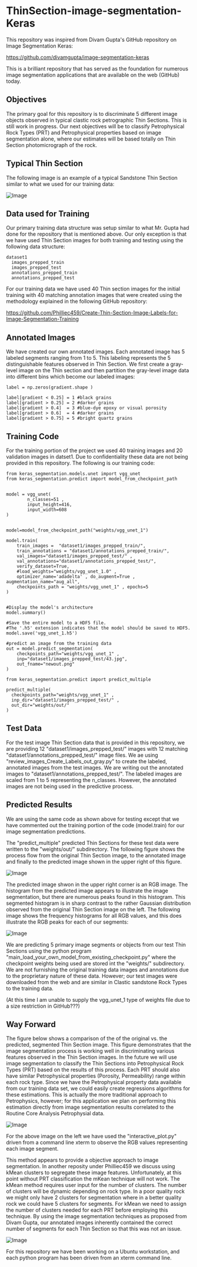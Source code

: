 # ThinSection-image-segmentation-Keras
This repository was inspired from Divam Gupta's GitHub repository on Image Segmentation Keras:

https://github.com/divamgupta/image-segmentation-keras

This is a brilliant repository that has served as the foundation for numerous image segmentation applications that are available on the web (GitHub) today.

## Objectives
The primary goal for this repository is to discriminate 5 different image objects observed in typical clastic rock petrographic Thin Sections. This is still work in progress.  Our next objectives will be to classify Petrophysical Rock Types (PRT) and Petrophysical properties based on image segmentation alone, where our estimates will be based totally on Thin Section photomicrograph of the rock. 


## Typical Thin Section
The following image is an example of a typical Sandstone Thin Section similar to what we used for our training data:

![Image](Original_TS.png)


## Data used for Training
Our primary training data structure was setup similar to what Mr. Gupta had done for the repository that is mentioned above. Our only exception is that we have used Thin Section images for both training and testing using the following data structure:

    dataset1
      images_prepped_train
      images_prepped_test
      annotations_prepped_train
      annotations_prepped_test


For our training data we have used 40 Thin section images for the initial training with 40 matching annotation images that were created using the methodology explained in the following GitHub repository:

https://github.com/Philliec459/Create-Thin-Section-Image-Labels-for-Image-Segmentation-Training


## Annotated Images
We have created our own annotated images. Each annotated image has 5 labeled segments ranging from 1 to 5. This labeling represents the 5 distinguishable features observed in Thin Section. We first create a gray-level image on the Thin section and then partition the gray-level image data into different bins which become our labeled images:

    label = np.zeros(gradient.shape )

    label[gradient < 0.25] = 1 #black grains 
    label[gradient > 0.25] = 2 #darker grains
    label[gradient > 0.4]  = 3 #blue-dye epoxy or visual porosity  
    label[gradient > 0.6]  = 4 #darker grains 
    label[gradient > 0.75] = 5 #bright quartz grains   


## Training Code
For the training portion of the project we used 40 training images and 20 validation images in datset1. Due to confidentiality these data are not being provided in this repository. The following is our training code:

    from keras_segmentation.models.unet import vgg_unet
    from keras_segmentation.predict import model_from_checkpoint_path


    model = vgg_unet(
            n_classes=51 ,  
            input_height=416, 
            input_width=608 
    )


    model=model_from_checkpoint_path("weights/vgg_unet_1")

    model.train(
        train_images =  "dataset1/images_prepped_train/",
        train_annotations = "dataset1/annotations_prepped_train/",
        val_images="dataset1/images_prepped_test/" ,
        val_annotations="dataset1/annotations_prepped_test/",
        verify_dataset=True,
        #load_weights="weights/vgg_unet_1.0" ,
        optimizer_name='adadelta' , do_augment=True , augmentation_name="aug_all",    
        checkpoints_path = "weights/vgg_unet_1" , epochs=5
    )


    #Display the model's architecture
    model.summary()

    #Save the entire model to a HDF5 file.
    #The '.h5' extension indicates that the model should be saved to HDF5.
    model.save('vgg_unet_1.h5') 

    #predict an image from the training data
    out = model.predict_segmentation(
        checkpoints_path="weights/vgg_unet_1" , 
        inp="dataset1/images_prepped_test/43.jpg",
        out_fname="newout.png"
    )

    from keras_segmentation.predict import predict_multiple

    predict_multiple( 
      checkpoints_path="weights/vgg_unet_1" , 
      inp_dir="dataset1/images_prepped_test/" , 
      out_dir="weights/out/" 
    )


## Test Data
For the test image Thin Section data that is provided in this repository, we are providing 12 "dataset1/images_prepped_test/" images with 12 matching "dataset1/annotations_prepped_test/" image files. We ae using "review_images_Create_Labels_out_gray.py" to create the labeled, annotated images from the test images. We are writing out the annotated images to "dataset1/annotations_prepped_test/". The labeled images are scaled from 1 to 5 representing the n_classes. However, the annotated images are not being used in the predictive process. 


## Predicted Results
We are using the same code as shown above for testing except that we have commented out the training portion of the code (model.train) for our image segmentation predictions.  

The "predict_multiple" predicted Thin Sections for these test data were written to the "weights/out/" subdirectory. The following figure shows the process flow from the original Thin Section image, to the annotated image and finally to the predicted image shown in the upper right of this figure. 


![Image](Process_Histograms.png)


The predicted image shwon in the upper right corner is an RGB image. The histogram from the predicted image appears to illustrate the image segmentation, but there are numerous peaks found in this histogram. This segmented histogram is in sharp contrast to the rather Gaussian distribution observed from the original Thin Section image on the left. The following image shows the frequency histograms for all RGB values, and this does illustrate the RGB peaks for each of our segments:


![Image](RGB_histograms.png)


We are predicting 5 primary image segments or objects from our test Thin Sections using the python program "main_load_your_own_model_from_existing_checkpoint.py" where the checkpoint weights being used are stored int the "weights/" subdirectory. We are not furnishing the original training data images and annotations due to the proprietary nature of these data. However; our test images were downloaded from the web and are similar in Clastic sandstone Rock Types to the training data. 

(At this time I am unable to supply the vgg_unet_1 type of weights file due to a size restriction in GitHub???) 


## Way Forward 
The figure below shows a comparison of the of the original vs. the predicted, segmented Thin Section image.  This figure demonstrates that the image segmentation process is working well in discriminating various features observed in the Thin Section images. In the future we will use image segmentation to classify the Thin Sections into Petrophysical Rock Types (PRT) based on the results of this process. Each PRT should also have similar Petrophysical properties (Porosity, Permeability) range within each rock type. Since we have the Petrophysical property data available from our training data set, we could easily create regressions algorithms for these estimations. This is actually the more traditional approach to Petrophysics, however; for this application we plan on performing this estimation directly from image segmentation results correlated to the Routine Core Analysis Petrophysial data.  


![Image](Predicted_comparison.png)



For the above image on the left we have used the "interactive_plot.py" driven from a command line xterm to observe the RGB values representing each image segment. 

This method appears to provide a objective approach to image segmentation. In another reposity under Philliec459 we discuss using kMean clusters to segregate these image features. Unfortunately, at this point without PRT classification the mKean technique will not work. The kMean method requires user input for the number of clusters. The number of clusters will be dynamic depending on rock type. In a poor quality rock we might only have 2 clusters for segmentation where in a better quality rock we could have 5 clusters for segments. For kMean we need to assign the number of clusters needed for each PRT before employing this technique. By using the image segmentation techniques as proposed from Divam Gupta, our annotated images inherently contained the correct number of segments for each Thin Section so that this was not an issue. 



![Image](nclusters.png)


For this repository we have been working on a Ubuntu workstation, and each python program has been driven from an xterm command line. 


